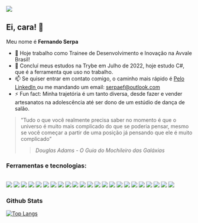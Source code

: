 <a href="https://linkedin.com/in/serpaef"><img src="https://img.shields.io/badge/LinkedIn-0077B5?style=for-the-badge&logo=linkedin&logoColor=white" /></a>
## Ei, cara! 👋

Meu nome é **Fernando Serpa**

- 🔭 Hoje trabalho como Trainee de Desenvolvimento e Inovação na Avvale Brasil!
- 🌱 Concluí meus estudos na Trybe em Julho de 2022, hoje estudo C#, que é a ferramenta que uso no trabalho.
- 📫 Se quiser entrar em contato comigo, o caminho mais rápido é <a href="https://linkedin.com/in/serpaef"> Pelo LinkedIn </a> ou me mandando um email: serpaef@outlook.com
- ⚡ Fun fact: Minha trajetória é um tanto diversa, desde fazer e vender artesanatos na adolescência até ser dono de um estúdio de dança de salão.

> ”Tudo o que você realmente precisa saber no momento é que o universo é muito mais complicado do que se poderia pensar, mesmo se você começar a partir de uma posição já pensando que ele é muito complicado”
>> *Douglas Adams - O Guia do Mochileiro das Galáxias*

### Ferramentas e tecnologias:
<div style="display: inline_bloc"><br>
  <img src="https://img.shields.io/badge/HTML5-E34F26?style=for-the-badge&logo=html5&logoColor=white" />
  <img src="https://img.shields.io/badge/CSS3-1572B6?style=for-the-badge&logo=css3&logoColor=white" />
  <img src="https://img.shields.io/badge/JavaScript-323330?style=for-the-badge&logo=javascript&logoColor=F7DF1E" />
  <img src="https://img.shields.io/badge/json-5E5C5C?style=for-the-badge&logo=json&logoColor=white" />
  <img src="https://img.shields.io/badge/TypeScript-007ACC?style=for-the-badge&logo=typescript&logoColor=white" />
  <img src="https://img.shields.io/badge/Express.js-000000?style=for-the-badge&logo=express&logoColor=white" />
  <img src="https://img.shields.io/badge/Sequelize-52B0E7?style=for-the-badge&logo=Sequelize&logoColor=white" />
  <img src="https://img.shields.io/badge/MongoDB-4EA94B?style=for-the-badge&logo=mongodb&logoColor=white" />
  <img src="https://img.shields.io/badge/MySQL-005C84?style=for-the-badge&logo=mysql&logoColor=white" />
  <img src="https://img.shields.io/badge/Node.js-339933?style=for-the-badge&logo=nodedotjs&logoColor=white" />
  <img src="https://img.shields.io/badge/JWT-000000?style=for-the-badge&logo=JSON%20web%20tokens&logoColor=white" />
  <img src="https://img.shields.io/badge/Mocha-8D6748?style=for-the-badge&logo=Mocha&logoColor=white" />
  <img src="https://img.shields.io/badge/chai-A30701?style=for-the-badge&logo=chai&logoColor=white" />
  <img src="https://img.shields.io/badge/Jest-C21325?style=for-the-badge&logo=jest&logoColor=white" />
  <img src="https://img.shields.io/badge/Docker-2CA5E0?style=for-the-badge&logo=docker&logoColor=white" />
  <img src="https://img.shields.io/badge/Heroku-430098?style=for-the-badge&logo=heroku&logoColor=white" />
  <img src="https://img.shields.io/badge/React-20232A?style=for-the-badge&logo=react&logoColor=61DAFB" />
  <img src="https://img.shields.io/badge/React_Router-CA4245?style=for-the-badge&logo=react-router&logoColor=white" />
  <img src="https://img.shields.io/badge/Insomnia-5849be?style=for-the-badge&logo=Insomnia&logoColor=white" />
  <img src="https://img.shields.io/badge/Redux-593D88?style=for-the-badge&logo=redux&logoColor=white" />
  <img src="https://img.shields.io/badge/Material%20UI-007FFF?style=for-the-badge&logo=mui&logoColor=white" />
  <img src="https://img.shields.io/badge/GIT-E44C30?style=for-the-badge&logo=git&logoColor=white" />
  <img src="https://img.shields.io/badge/Python-FFD43B?style=for-the-badge&logo=python&logoColor=blue" />
</div>

### Github Stats

<!--[![serpaef's GitHub stats](https://github-readme-stats.vercel.app/api?username=serpaef&count_private=true&show_icons=true)](https://github.com/anuraghazra/github-readme-stats) -->
[![Top Langs](https://github-readme-stats.vercel.app/api/top-langs/?username=serpaef)](https://github.com/anuraghazra/github-readme-stats) 

<!--
**serpaef/serpaef** is a ✨ _special_ ✨ repository because its `README.md` (this file) appears on your GitHub profile.

Github stats is down. As soon as it returns, I'll show it again ^^. -->
<!--
Here are some ideas to get you started:

- 🔭 I’m currently working on ...
- 🌱 I’m currently learning ...
- 👯 I’m looking to collaborate on ...
- 🤔 I’m looking for help with ...
- 💬 Ask me about ...
- 📫 How to reach me: ...
- 😄 Pronouns: ...
- ⚡ Fun fact: ...
-->
